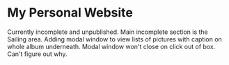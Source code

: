 My Personal Website
=======

Currently incomplete and unpublished.
Main incomplete section is the Sailing area.
Adding modal window to view lists of pictures with caption on whole album underneath.
Modal window won't close on click out of box. Can't figure out why.
